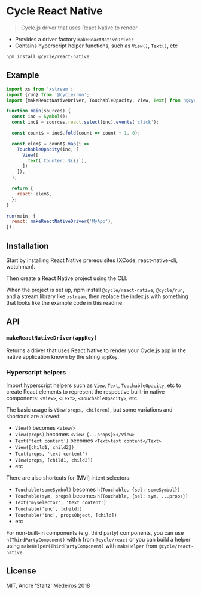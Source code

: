 # Cycle React Native

> Cycle.js driver that uses React Native to render

- Provides a driver factory `makeReactNativeDriver`
- Contains hyperscript helper functions, such as `View()`, `Text()`, etc

```
npm install @cycle/react-native
```

## Example

```js
import xs from 'xstream';
import {run} from '@cycle/run';
import {makeReactNativeDriver, TouchableOpacity, View, Text} from '@cycle/react-native';

function main(sources) {
  const inc = Symbol();
  const inc$ = sources.react.select(inc).events('click');

  const count$ = inc$.fold(count => count + 1, 0);

  const elem$ = count$.map(i =>
    TouchableOpacity(inc, [
      View([
        Text(`Counter: ${i}`),
      ])
    ]),
  );

  return {
    react: elem$,
  };
}

run(main, {
  react: makeReactNativeDriver('MyApp'),
});
```

## Installation

Start by installing React Native prerequisites (XCode, react-native-cli, watchman).

Then create a React Native project using the CLI.

When the project is set up, npm install `@cycle/react-native`, `@cycle/run`, and a stream library like `xstream`, then replace the index.js with something that looks like the example code in this readme.

## API

### `makeReactNativeDriver(appKey)`

Returns a driver that uses React Native to render your Cycle.js app in the native application known by the string `appKey`.

### Hyperscript helpers

Import hyperscript helpers such as `View`, `Text`, `TouchableOpacity`, etc to create React elements to represent the respective built-in native components: `<View>`, `<Text>`, `<TouchableOpacity>`, etc.

The basic usage is `View(props, children)`, but some variations and shortcuts are allowed:

- `View()` becomes `<View/>`
- `View(props)` becomes `<View {...props}></View>`
- `Text('text content')` becomes `<Text>text content</Text>`
- `View([child1, child2])`
- `Text(props, 'text content')`
- `View(props, [child1, child2])`
- etc

There are also shortcuts for (MVI) intent selectors:

- `Touchable(someSymbol)` becomes `h(Touchable, {sel: someSymbol})`
- `Touchable(sym, props)` becomes `h(Touchable, {sel: sym, ...props})`
- `Text('myselector', 'text content')`
- `Touchable('inc', [child])`
- `Touchable('inc', propsObject, [child])`
- etc

For non-built-in components (e.g. third party) components, you can use `h(ThirdPartyComponent)` with `h` from `@cycle/react` or you can build a helper using `makeHelper(ThirdPartyComponent)` with `makeHelper` from `@cycle/react-native`.

## License

MIT, Andre 'Staltz' Medeiros 2018

